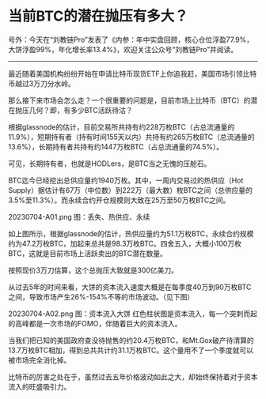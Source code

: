 # 当前BTC的潜在抛压有多大？

号外：今天在“刘教链Pro”发表了《内参：年中实盘回顾，核心仓位浮盈77.9%，大饼浮盈99%，年化增长率13.4%》，欢迎关注公众号“刘教链Pro”并阅读。

* * *

最近随着美国机构纷纷开始在申请比特币现货ETF上你追我赶，美国市场引领比特币越过3万刀分水岭。

那么接下来市场会怎么走？一个很重要的问题是，目前市场上比特币（BTC）的潜在抛压几何？即，有多少BTC活跃待沽？

根据glassnode的估计，目前交易所共持有约228万枚BTC（占总流通量的11.9%），短期持有者（持有时间155天以内）共持有约265万枚BTC（总流通量的13.6%），长期持有者共持有约1447万枚BTC（占总流通量的74.5%）。

可见，长期持有者，也就是HODLers，是BTC当之无愧的压舱石。

BTC迄今已经挖出总供应量约1940万枚。其中，一周内交易过的热供应（Hot Supply）据估计有67万（中位数）到222万（最大数）枚BTC之间（总供应量的3.5%至11.3%）。而永续合约开仓规模则大致在25万至50万枚BTC之间。

20230704-A01.png
图：丢失、热供应、永续

如上图所示，根据glassnode的估计，热供应量约为51.1万枚BTC，永续合约规模约为47.2万枚BTC，加起来总共是98.3万枚BTC。四舍五入，大概小100万枚BTC，这就是目前市场上活跃卖出的BTC潜在数量。

按照现价3万刀估算，这个总抛压大致就是300亿美刀。

从过去5年的时间来看，大饼的资本流入速度大概是在每季度40万到90万枚BTC之间，导致市场产生26%-154%不等的市场波动。（见下图）

20230704-A02.png
图：资本流入大饼 红色柱状图是资本流入，每一个突刺而起的高峰都是一次市场的FOMO，伴随着巨大的资本流入。

当我们把已知的美国政府查没待抛售的约20.4万枚BTC，和Mt.Gox破产待清算的13.7万枚BTC相加，得到总共共计约31.1万枚BTC。这个量用不了一个季度就可以被市场完全消化掉。

比特币的厉害之处在于，虽然过去五年价格波动如此之大，却始终保持着对于资本流入的旺盛吸引力。



